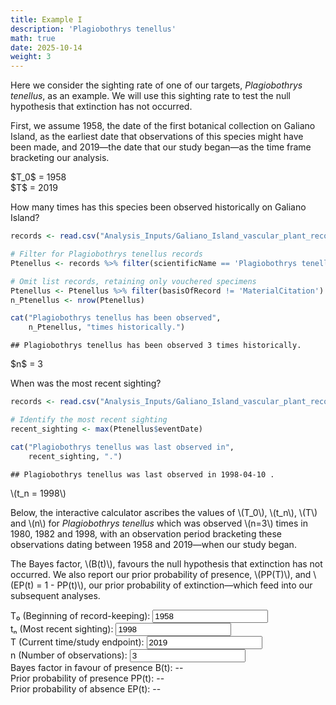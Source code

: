 ```yaml
---
title: Example I
description: 'Plagiobothrys tenellus'
math: true
date: 2025-10-14
weight: 3
---
```

<link href="{{< blogdown/postref >}}index_files/pagedtable/css/pagedtable.css" rel="stylesheet" />
<script src="{{< blogdown/postref >}}index_files/pagedtable/js/pagedtable.js"></script>





Here we consider the sighting rate of one of our targets, *Plagiobothrys tenellus*, as an example. We will use this sighting rate
to test the null hypothesis that extinction has not occurred.

First, we assume 1958, the date of the first botanical collection on Galiano Island, as the earliest date that observations of this species might have been made, and 2019—the date that our study began—as the time frame bracketing our analysis.


<div class="para">$T_0$ = 1958</div>
<div>$T$ = 2019</div>

How many times has this species been observed historically on Galiano Island?


```r
records <- read.csv("Analysis_Inputs/Galiano_Island_vascular_plant_records_2024-10-09.csv")

# Filter for Plagiobothrys tenellus records
Ptenellus <- records %>% filter(scientificName == 'Plagiobothrys tenellus')

# Omit list records, retaining only vouchered specimens
Ptenellus <- Ptenellus %>% filter(basisOfRecord != 'MaterialCitation')
n_Ptenellus <- nrow(Ptenellus)

cat("Plagiobothrys tenellus has been observed", 
    n_Ptenellus, "times historically.")
```

```
## Plagiobothrys tenellus has been observed 3 times historically.
```

<div data-pagedtable="false">
  <script data-pagedtable-source type="application/json">
{"columns":[{"label":["scientificName"],"name":[1],"type":["chr"],"align":["left"]},{"label":["scientificNameAuthorship"],"name":[2],"type":["chr"],"align":["left"]},{"label":["taxonID"],"name":[3],"type":["int"],"align":["right"]},{"label":["kingdom"],"name":[4],"type":["chr"],"align":["left"]},{"label":["phylum"],"name":[5],"type":["chr"],"align":["left"]},{"label":["class"],"name":[6],"type":["chr"],"align":["left"]},{"label":["order"],"name":[7],"type":["chr"],"align":["left"]},{"label":["suborder"],"name":[8],"type":["chr"],"align":["left"]},{"label":["infraorder"],"name":[9],"type":["lgl"],"align":["right"]},{"label":["superfamily"],"name":[10],"type":["lgl"],"align":["right"]},{"label":["family"],"name":[11],"type":["chr"],"align":["left"]},{"label":["genus"],"name":[12],"type":["chr"],"align":["left"]},{"label":["subgenus"],"name":[13],"type":["lgl"],"align":["right"]},{"label":["specificEpithet"],"name":[14],"type":["chr"],"align":["left"]},{"label":["infraspecificEpithet"],"name":[15],"type":["chr"],"align":["left"]},{"label":["taxonRank"],"name":[16],"type":["chr"],"align":["left"]},{"label":["institutionCode"],"name":[17],"type":["chr"],"align":["left"]},{"label":["collectionCode"],"name":[18],"type":["lgl"],"align":["right"]},{"label":["catalogNumber"],"name":[19],"type":["chr"],"align":["left"]},{"label":["datasetName"],"name":[20],"type":["chr"],"align":["left"]},{"label":["occurrenceID"],"name":[21],"type":["int"],"align":["right"]},{"label":["recordedBy"],"name":[22],"type":["chr"],"align":["left"]},{"label":["recordNumber"],"name":[23],"type":["chr"],"align":["left"]},{"label":["fieldNumber"],"name":[24],"type":["chr"],"align":["left"]},{"label":["eventDate"],"name":[25],"type":["chr"],"align":["left"]},{"label":["year"],"name":[26],"type":["int"],"align":["right"]},{"label":["month"],"name":[27],"type":["int"],"align":["right"]},{"label":["day"],"name":[28],"type":["int"],"align":["right"]},{"label":["basisOfRecord"],"name":[29],"type":["chr"],"align":["left"]},{"label":["locality"],"name":[30],"type":["chr"],"align":["left"]},{"label":["locationRemarks"],"name":[31],"type":["chr"],"align":["left"]},{"label":["island"],"name":[32],"type":["chr"],"align":["left"]},{"label":["stateProvince"],"name":[33],"type":["chr"],"align":["left"]},{"label":["country"],"name":[34],"type":["chr"],"align":["left"]},{"label":["countryCode"],"name":[35],"type":["chr"],"align":["left"]},{"label":["decimalLatitude"],"name":[36],"type":["dbl"],"align":["right"]},{"label":["decimalLongitude"],"name":[37],"type":["dbl"],"align":["right"]},{"label":["coordinateUncertaintyInMeters"],"name":[38],"type":["int"],"align":["right"]},{"label":["georeferencedBy"],"name":[39],"type":["chr"],"align":["left"]},{"label":["georeferenceVerificationStatus"],"name":[40],"type":["chr"],"align":["left"]},{"label":["georeferenceProtocol"],"name":[41],"type":["chr"],"align":["left"]},{"label":["georeferenceRemarks"],"name":[42],"type":["chr"],"align":["left"]},{"label":["habitat"],"name":[43],"type":["chr"],"align":["left"]},{"label":["verbatimDepth"],"name":[44],"type":["lgl"],"align":["right"]},{"label":["verbatimElevation"],"name":[45],"type":["chr"],"align":["left"]},{"label":["occurrenceStatus"],"name":[46],"type":["chr"],"align":["left"]},{"label":["samplingProtocol"],"name":[47],"type":["chr"],"align":["left"]},{"label":["occurrenceRemarks"],"name":[48],"type":["chr"],"align":["left"]},{"label":["individualCount"],"name":[49],"type":["lgl"],"align":["right"]},{"label":["sex"],"name":[50],"type":["lgl"],"align":["right"]},{"label":["establishmentMeans"],"name":[51],"type":["chr"],"align":["left"]},{"label":["provincialStatus"],"name":[52],"type":["chr"],"align":["left"]},{"label":["nationalStatus"],"name":[53],"type":["chr"],"align":["left"]},{"label":["identifiedBy"],"name":[54],"type":["chr"],"align":["left"]},{"label":["identificationQualifier"],"name":[55],"type":["lgl"],"align":["right"]},{"label":["identificationRemarks"],"name":[56],"type":["chr"],"align":["left"]},{"label":["previousIdentifications"],"name":[57],"type":["lgl"],"align":["right"]},{"label":["bibliographicCitation"],"name":[58],"type":["chr"],"align":["left"]},{"label":["associatedReferences"],"name":[59],"type":["chr"],"align":["left"]}],"data":[{"1":"Plagiobothrys tenellus","2":"(C.A. Mey. ex Ledeb.) A. Gray","3":"58066","4":"Plantae","5":"Tracheophyta","6":"Magnoliopsida","7":"Boraginales","8":"","9":"NA","10":"NA","11":"Boraginaceae","12":"Plagiobothrys","13":"NA","14":"tenellus","15":"","16":"species","17":"V","18":"NA","19":"V107519","20":"","21":"NA","22":"Harvey Janszen","23":"","24":"","25":"1980-04-11","26":"1980","27":"4","28":"11","29":"PreservedSpecimen","30":"Gulf Islands; Galiano Island; Mount Sutil","31":"","32":"Galiano Island","33":"British Columbia","34":"Canada","35":"CA","36":"48.87017","37":"-123.3800","38":"50","39":"","40":"verified by data custodian","41":"Coordinates generalized based on mapped locality information","42":"corrected; coordinates generalized based on locality and habitat information","43":"open bluffs","44":"NA","45":"","46":"present","47":"","48":"","49":"NA","50":"NA","51":"native","52":"S1? (2019)","53":"1-T (2011)","54":"Curtis Bjork","55":"NA","56":"","57":"NA","58":"","59":""},{"1":"Plagiobothrys tenellus","2":"(C.A. Mey. ex Ledeb.) A. Gray","3":"58066","4":"Plantae","5":"Tracheophyta","6":"Magnoliopsida","7":"Boraginales","8":"","9":"NA","10":"NA","11":"Boraginaceae","12":"Plagiobothrys","13":"NA","14":"tenellus","15":"","16":"species","17":"V","18":"NA","19":"V119988","20":"","21":"NA","22":"Harvey Janszen","23":"","24":"","25":"1982-05-10","26":"1982","27":"5","28":"10","29":"PreservedSpecimen","30":"Gulf Islands; Galiano Island; Bodega Hill","31":"","32":"Galiano Island","33":"British Columbia","34":"Canada","35":"CA","36":"48.95735","37":"-123.5300","38":"50","39":"","40":"verified by data custodian","41":"Coordinates generalized based on mapped locality information","42":"corrected; coordinates generalized based on locality information; coordinates may be improved based on other detections of this species at Bodega Ridge","43":"open bluff","44":"NA","45":"","46":"present","47":"","48":"","49":"NA","50":"NA","51":"native","52":"S1? (2019)","53":"1-T (2011)","54":"Curtis Bjork","55":"NA","56":"","57":"NA","58":"","59":""},{"1":"Plagiobothrys tenellus","2":"(C.A. Mey. ex Ledeb.) A. Gray","3":"58066","4":"Plantae","5":"Tracheophyta","6":"Magnoliopsida","7":"Boraginales","8":"","9":"NA","10":"NA","11":"Boraginaceae","12":"Plagiobothrys","13":"NA","14":"tenellus","15":"","16":"species","17":"UBC","18":"NA","19":"V233784","20":"","21":"NA","22":"Frank Lomer","23":"98-2","24":"","25":"1998-04-10","26":"1998","27":"4","28":"10","29":"PreservedSpecimen","30":"Galiano Island, Bodega Ridge, trail west of Cottage Way","31":"","32":"Galiano Island","33":"British Columbia","34":"Canada","35":"CA","36":"48.95667","37":"-123.5292","38":"NA","39":"David Rowswell","40":"","41":"Verbatim from Collector/Sheet","42":"","43":"Dry, open southwest-facing slope","44":"NA","45":"188 m","46":"present","47":"","48":"population = 400-500; erect annual with white flowers","49":"NA","50":"NA","51":"native","52":"S1? (2019)","53":"1-T (2011)","54":"Frank Lomer","55":"NA","56":"","57":"NA","58":"","59":""}],"options":{"columns":{"min":{},"max":[10]},"rows":{"min":[10],"max":[10]},"pages":{}}}
  </script>
</div>

<div class="para">$n$ = 3</div>

When was the most recent sighting?


```r
records <- read.csv("Analysis_Inputs/Galiano_Island_vascular_plant_records_2024-10-09.csv")

# Identify the most recent sighting
recent_sighting <- max(Ptenellus$eventDate)

cat("Plagiobothrys tenellus was last observed in", 
    recent_sighting, ".")
```

```
## Plagiobothrys tenellus was last observed in 1998-04-10 .
```

<p>\(t_n = 1998\)<p>

<p>Below, the interactive calculator ascribes the values of \(T_0\), \(t_n\), \(T\) and \(n\) for <i>Plagiobothrys tenellus</i> which was observed \(n=3\) times in 1980, 1982 and 1998, with an
observation period bracketing these observations dating between 1958 and 2019—when our study began.</p>

<p>The Bayes factor, \(B(t)\), favours the null hypothesis that extinction has not occurred. We also report our prior probability of presence, \(PP(T)\), and \(EP(t) = 1 - PP(t)\), our prior probability of extinction—which feed into our subsequent analyses.</p>

<div class="solow-container">
<link rel="stylesheet" href="../../../css/solow.css">

<div class="input-group">
    <label for="solow-t0">T₀ (Beginning of record-keeping):</label>
    <input type="number" id="solow-t0" value="1958">
</div>

<div class="input-group">
    <label for="solow-tn">tₙ (Most recent sighting):</label>
    <input type="number" id="solow-tn" value="1998">
</div>

<div class="input-group">
    <label for="solow-T">T (Current time/study endpoint):</label>
    <input type="number" id="solow-T" value="2019">
</div>

<div class="input-group">
    <label for="solow-n">n (Number of observations):</label>
    <input type="number" id="solow-n" value="3" min="1">
</div>

<div class="results" id="solow-results">
    <div class="result-item">
        <span class="result-label">Bayes factor in favour of presence B(t):</span>
        <span class="result-value" id="solow-bt">--</span>
    </div>
    <div class="result-item">
        <span class="result-label">Prior probability of presence PP(t):</span>
        <span class="result-value" id="solow-pp">--</span>
    </div>
    <div class="result-item">
        <span class="result-label">Prior probability of absence EP(t):</span>
        <span class="result-value" id="solow-ep">--</span>
    </div>
</div>

</div>

<script src="../../../js/solow.js"></script>
